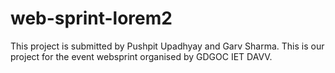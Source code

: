 # web-sprint-lorem2
This project is submitted by Pushpit Upadhyay and Garv Sharma. This is our project for the event websprint organised by GDGOC IET DAVV.
